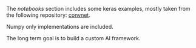 The *notebooks* section includes some keras examples, mostly taken from the following repository:
[convnet](https://github.com/keras-team/keras-io/blob/master/examples/vision/mnist_convnet.py).

Numpy only implementations are included.

The long term goal is to build a custom AI framework.